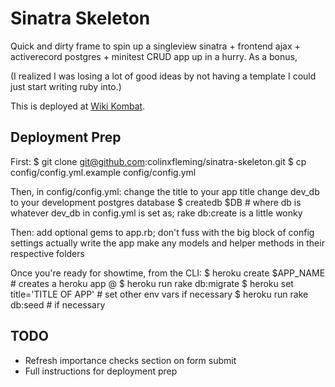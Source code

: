 # Sinatra Skeleton

Quick and dirty frame to spin up a singleview sinatra + frontend ajax + activerecord postgres + minitest CRUD app up in a hurry. As a bonus, 

(I realized I was losing a lot of good ideas by not having a template I could just start writing ruby into.)

This is deployed at [Wiki Kombat](http://wikikombat.herokuapp.com).

## Deployment Prep 

First: 
    $ git clone git@github.com:colinxfleming/sinatra-skeleton.git
    $ cp config/config.yml.example config/config.yml 

Then, in config/config.yml:
    change the title to your app title
    change dev_db to your development postgres database
    $ createdb $DB # where db is whatever dev_db in config.yml is set as; rake db:create is a little wonky

Then: 
    add optional gems to app.rb; don't fuss with the big block of config settings
    actually write the app
    make any models and helper methods in their respective folders

Once you're ready for showtime, from the CLI: 
    $ heroku create $APP_NAME # creates a heroku app @
    $ heroku run rake db:migrate
    $ heroku set title='TITLE OF APP' # set other env vars if necessary
    $ heroku run rake db:seed # if necessary

## TODO

<ul>
	<li>Refresh importance checks section on form submit</li>
	<li>Full instructions for deployment prep</li>
</ul>

